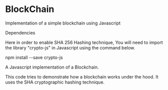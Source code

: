 # BlockChain
Implementation of a simple blockchain using Javascript



Dependencies 

Here in order to enable SHA 256 Hashing technique, You will need to import the library "crypto-js" in Javascript using the command below.

npm install --save crypto-js 


A Javascript implementation of a Blockchain.

This code tries to demonstrate how a blockchain works under the hood. It uses the SHA cryptographic hashing technique.
